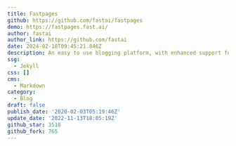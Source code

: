 ```yaml
---
title: Fastpages
github: https://github.com/fastai/fastpages
demo: https://fastpages.fast.ai/
author: fastai
author_link: https://github.com/fastai
date: 2024-02-18T09:45:21.846Z
description: An easy to use blogging platform, with enhanced support for Jupyter Notebooks.
ssg:
  - Jekyll
css: []
cms:
  - Markdown
category:
  - Blog
draft: false
publish_date: '2020-02-03T05:19:46Z'
update_date: '2022-11-13T18:05:19Z'
github_star: 3518
github_fork: 765
---
```

